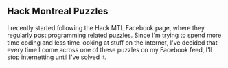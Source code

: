## Hack Montreal Puzzles

I recently started following the Hack MTL Facebook page, where they regularly post programming related puzzles. Since I'm trying to spend more time coding and less time looking at stuff on the internet, I've decided that every time I come across one of these puzzles on my Facebook feed, I'll stop internetting until I've solved it.
